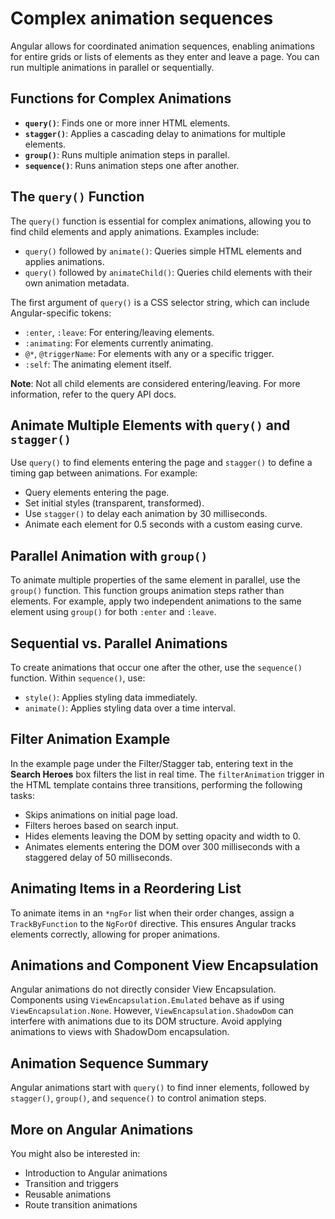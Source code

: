 # Complex animation sequences

Angular allows for coordinated animation sequences, enabling animations for entire grids or lists of elements as they enter and leave a page. You can run multiple animations in parallel or sequentially.

## Functions for Complex Animations

- **`query()`**: Finds one or more inner HTML elements.
- **`stagger()`**: Applies a cascading delay to animations for multiple elements.
- **`group()`**: Runs multiple animation steps in parallel.
- **`sequence()`**: Runs animation steps one after another.

## The `query()` Function

The `query()` function is essential for complex animations, allowing you to find child elements and apply animations. Examples include:

- `query()` followed by `animate()`: Queries simple HTML elements and applies animations.
- `query()` followed by `animateChild()`: Queries child elements with their own animation metadata.

The first argument of `query()` is a CSS selector string, which can include Angular-specific tokens:

- `:enter`, `:leave`: For entering/leaving elements.
- `:animating`: For elements currently animating.
- `@*`, `@triggerName`: For elements with any or a specific trigger.
- `:self`: The animating element itself.

**Note**: Not all child elements are considered entering/leaving. For more information, refer to the query API docs.

## Animate Multiple Elements with `query()` and `stagger()`

Use `query()` to find elements entering the page and `stagger()` to define a timing gap between animations. For example:

- Query elements entering the page.
- Set initial styles (transparent, transformed).
- Use `stagger()` to delay each animation by 30 milliseconds.
- Animate each element for 0.5 seconds with a custom easing curve.

## Parallel Animation with `group()`

To animate multiple properties of the same element in parallel, use the `group()` function. This function groups animation steps rather than elements. For example, apply two independent animations to the same element using `group()` for both `:enter` and `:leave`.

## Sequential vs. Parallel Animations

To create animations that occur one after the other, use the `sequence()` function. Within `sequence()`, use:

- `style()`: Applies styling data immediately.
- `animate()`: Applies styling data over a time interval.

## Filter Animation Example

In the example page under the Filter/Stagger tab, entering text in the **Search Heroes** box filters the list in real time. The `filterAnimation` trigger in the HTML template contains three transitions, performing the following tasks:

- Skips animations on initial page load.
- Filters heroes based on search input.
- Hides elements leaving the DOM by setting opacity and width to 0.
- Animates elements entering the DOM over 300 milliseconds with a staggered delay of 50 milliseconds.

## Animating Items in a Reordering List

To animate items in an `*ngFor` list when their order changes, assign a `TrackByFunction` to the `NgForOf` directive. This ensures Angular tracks elements correctly, allowing for proper animations.

## Animations and Component View Encapsulation

Angular animations do not directly consider View Encapsulation. Components using `ViewEncapsulation.Emulated` behave as if using `ViewEncapsulation.None`. However, `ViewEncapsulation.ShadowDom` can interfere with animations due to its DOM structure. Avoid applying animations to views with ShadowDom encapsulation.

## Animation Sequence Summary

Angular animations start with `query()` to find inner elements, followed by `stagger()`, `group()`, and `sequence()` to control animation steps.

## More on Angular Animations

You might also be interested in:

- Introduction to Angular animations
- Transition and triggers
- Reusable animations
- Route transition animations